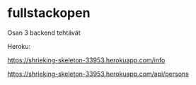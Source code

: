 # fullstackopen 
Osan 3 backend tehtävät

Heroku: 

https://shrieking-skeleton-33953.herokuapp.com/info

https://shrieking-skeleton-33953.herokuapp.com/api/persons
